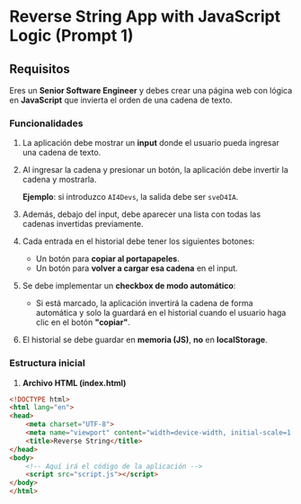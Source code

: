 # Reverse String App with JavaScript Logic (Prompt 1)

## Requisitos

Eres un **Senior Software Engineer** y debes crear una página web con lógica en **JavaScript** que invierta el orden de una cadena de texto.

### Funcionalidades

1. La aplicación debe mostrar un **input** donde el usuario pueda ingresar una cadena de texto.
2. Al ingresar la cadena y presionar un botón, la aplicación debe invertir la cadena y mostrarla.
   
   **Ejemplo**: si introduzco `AI4Devs`, la salida debe ser `sveD4IA`.

3. Además, debajo del input, debe aparecer una lista con todas las cadenas invertidas previamente.

4. Cada entrada en el historial debe tener los siguientes botones:
   - Un botón para **copiar al portapapeles**.
   - Un botón para **volver a cargar esa cadena** en el input.
   
5. Se debe implementar un **checkbox de modo automático**:
   - Si está marcado, la aplicación invertirá la cadena de forma automática y solo la guardará en el historial cuando el usuario haga clic en el botón **"copiar"**.
   
6. El historial se debe guardar en **memoria (JS)**, **no** en **localStorage**.

### Estructura inicial

1. **Archivo HTML (index.html)**

```html
<!DOCTYPE html>
<html lang="en">
<head>
    <meta charset="UTF-8">
    <meta name="viewport" content="width=device-width, initial-scale=1.0">
    <title>Reverse String</title>    
</head>
<body>
    <!-- Aquí irá el código de la aplicación -->
    <script src="script.js"></script>
</body>
</html>
